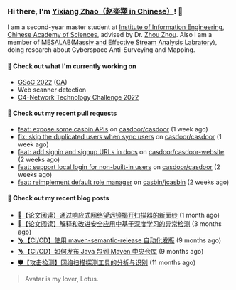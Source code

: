 ### Hi there, I'm [Yixiang Zhao（赵奕翔 in Chinese）](https://seriouszyx.com)! 👋 

I am a second-year master student at [Institute of Information Engineering](http://www.iie.ac.cn/), [Chinese Academy of Sciences](https://www.cas.cn/), advised by Dr. [Zhou Zhou](http://people.ucas.edu.cn/~zhouzhou). Also I am a member of [MESALAB(Massiv and Effective Stream Analysis Labratory)](http://mesalab.cn/), doing research about Cyberspace Anti-Surveying and Mapping.

#### 🔭 Check out what I'm currently working on
- [GSoC 2022](https://summerofcode.withgoogle.com/programs/2022/projects/ev4TPeRU) ([OA](https://gsoc.casbin.org/))
- Web scanner detection
- [C4-Network Technology Challenge 2022](http://net.c4best.cn/)

#### 🔨 Check out my recent pull requests

- [feat: expose some casbin APIs](https://github.com/casdoor/casdoor/pull/955) on [casdoor/casdoor](https://github.com/casdoor/casdoor) (1 week ago)
- [fix: skip the duplicated users when sync users](https://github.com/casdoor/casdoor/pull/928) on [casdoor/casdoor](https://github.com/casdoor/casdoor) (1 week ago)
- [feat: add signin and signup URLs in docs](https://github.com/casdoor/casdoor-website/pull/255) on [casdoor/casdoor-website](https://github.com/casdoor/casdoor-website) (2 weeks ago)
- [feat: support local login for non-built-in users](https://github.com/casdoor/casdoor/pull/911) on [casdoor/casdoor](https://github.com/casdoor/casdoor) (2 weeks ago)
- [feat: reimplement default role manager](https://github.com/casbin/jcasbin/pull/285) on [casbin/jcasbin](https://github.com/casbin/jcasbin) (2 weeks ago)

#### 📜 Check out my recent blog posts

- [📘【论文阅读】通过响应式网络望远镜揭开扫描器的新面纱](https://blog.seriouszyx.com/2022/paper-share-spoki.html) (1 month ago)
- [📘【论文阅读】解释和改进安全应用中基于深度学习的异常检测](https://blog.seriouszyx.com/2022/paper-share-deepaid.html) (3 months ago)
- [🪜【CI/CD】使用 maven-semantic-release 自动化发版](https://blog.seriouszyx.com/2021/maven-semantic-release.html) (9 months ago)
- [🪜【CI/CD】如何发布 Java 包到 Maven 中央仓库](https://blog.seriouszyx.com/2021/publish-to-maven.html) (9 months ago)
- [🛡️【攻击检测】网络扫描探测工具的分析与识别](https://blog.seriouszyx.com/2021/scanner-analysis-and-detect.html) (11 months ago)

> Avatar is my lover, Lotus.





